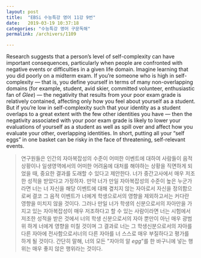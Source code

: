 ```yaml
---
layout: post
title:  "EBSi 수능특강 영어 11강 9번"
date:   2019-03-19 10:37:18
categories: "수능특강 영어 구문독해"
permalink: /archivers/1109

---
```


Research suggests that a person’s level of self-complexity can have important consequences, particularly when people are confronted with negative events or difficulties in a given life domain. Imagine learning that you did poorly on a midterm exam. If you’re someone who is high in self-complexity — that is, you define yourself in terms of many non-overlapping domains (for example, student, avid skier, committed volunteer, enthusiastic fan of *Glee*) — the negativity that results from your poor exam grade is relatively contained, affecting only how you feel about yourself as a student. But if you’re low in self-complexity such that your identity as a student overlaps to a great extent with the few other identities you have — then the negativity associated with your poor exam grade is likely to lower your evaluations of yourself as a student as well as spill over and affect how you evaluate your other, overlapping identities. In short, putting all your “self eggs” in one basket can be risky in the face of threatening, self-relevant events.

<!--more-->

> 연구원들은 인간의 자아복잡성의 수준이 어떠한 이벤트에 대하여 사람들이 음적상황이나 일생영역에서의 어떠한 어려움에 대처를 해야하는 상황을 직면하게 되었을 때, 중요한 결과를 도래할 수 있다고 제안한다. 너가 중간고사에서 매우 저조한 성적을 받았다고 가정하자. 만약 너가 만일 자아복잡성의 수준이 높은 누군가라면 너는 너 자신을 해당 이벤트에 대해 곂치지 않는 자아로서 자신을 정의함으로써 결코 그 음적 이벤트가 너에게 학생으로서의 영향을 제외하고서는 커다란 영향을 미치지 않을 것이다. 그러나 만일 너가 학생의 신분으로서의 자아만을 가지고 있는 자아복잡성이 매우 저조하다고 할 수 있는 사람이라면 너는 시험에서 저조한 성적을 받은 것에서 너의 학생 신분으로서의 자아 뿐만이 아닌 매우 광범위 하게 너에게 영향을 미칠 것이며 그 결과로 너는 그 학생신분으로서의 자아를 다른 자아에 전사함으로서너의 다른 자아를 너 스스로 매우 부질하다고 평가를 하게 될 것이다. 간단히 말해, 너의 모든 "자아의 알 *egg*"를 한 바구니에 넣는 행위는 매우 좋지 않은 행위라는 것이다.